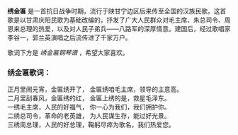

**绣金匾**
是一首抗日战争时期，流行于陕甘宁边区后来传至全国的汉族民歌。这首歌是以甘肃庆阳民歌为基础改编的，抒发了广大人民群众对毛主席、朱总司令、周恩来总理的热爱，以及对人民子弟兵——八路军的深厚情意。建国后，经过歌唱家李谷一，郭兰英演唱之后流传进了千家万户。

  
歌词下方是 _绣金匾钢琴谱_ ，希望大家喜欢。

### 绣金匾歌词：

正月里闹元宵，金匾绣开了， 金匾绣咱毛主席，领导的主意高。  
二月里刮春风，金匾绣的红， 金匾上绣的是，救星毛泽东。  
一绣毛主席，人民的好福气， 你一心为我们，我们拥护你。  
二绣总司令，革命的老英雄， 为人民谋生存，能过好光景。  
三绣周总理，人民的好总理，鞠躬尽瘁为歌名，我们热爱您。

